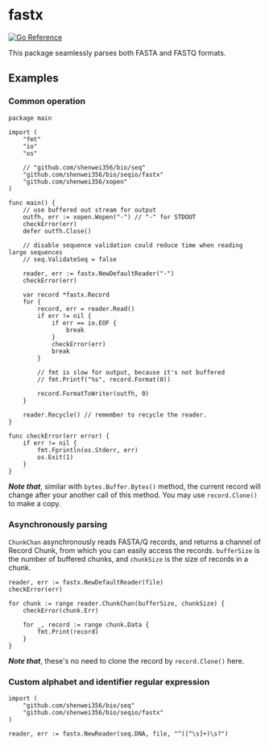 # fastx

[![Go Reference](https://pkg.go.dev/badge/github.com/shenwei356/bio/seqio/fastx.svg)](https://pkg.go.dev/github.com/shenwei356/bio/seqio/fastx)

This package seamlessly parses both FASTA and FASTQ formats.


## Examples


### Common operation

    package main

    import (
    	"fmt"
    	"io"
    	"os"

    	// "github.com/shenwei356/bio/seq"
    	"github.com/shenwei356/bio/seqio/fastx"
    	"github.com/shenwei356/xopen"
    )

    func main() {
    	// use buffered out stream for output
    	outfh, err := xopen.Wopen("-") // "-" for STDOUT
    	checkError(err)
    	defer outfh.Close()

    	// disable sequence validation could reduce time when reading large sequences
    	// seq.ValidateSeq = false

    	reader, err := fastx.NewDefaultReader("-")
    	checkError(err)

    	var record *fastx.Record
    	for {
    		record, err = reader.Read()
    		if err != nil {
    			if err == io.EOF {
    				break
    			}
    			checkError(err)
    			break
    		}

    		// fmt is slow for output, because it's not buffered
    		// fmt.Printf("%s", record.Format(0))

    		record.FormatToWriter(outfh, 0)
    	}

    	reader.Recycle() // remember to recycle the reader.
    }

    func checkError(err error) {
    	if err != nil {
    		fmt.Fprintln(os.Stderr, err)
    		os.Exit(1)
    	}
    }


***Note that***, similar with `bytes.Buffer.Bytes()` method,
the current record will change after your another call of this method.
You may use `record.Clone()` to make a copy.

### Asynchronously parsing

`ChunkChan` asynchronously reads FASTA/Q records, and returns a channel of
Record Chunk, from which you can easily access the records.
`bufferSize` is the number of buffered chunks, and `chunkSize` is the size
of records in a chunk.

    reader, err := fastx.NewDefaultReader(file)
    checkError(err)

    for chunk := range reader.ChunkChan(bufferSize, chunkSize) {
        checkError(chunk.Err)

        for _, record := range chunk.Data {
            fmt.Print(record)
        }
    }

***Note that***, these's no need to clone the record by `record.Clone()` here.

### Custom alphabet and identifier regular expression

    import (
        "github.com/shenwei356/bio/seq"
        "github.com/shenwei356/bio/seqio/fastx"
    )

    reader, err := fastx.NewReader(seq.DNA, file, "^([^\s]+)\s?")
